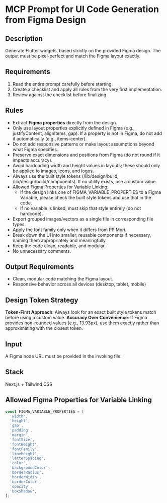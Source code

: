 # MCP Prompt for UI Code Generation from Figma Design

## Description

Generate Flutter widgets, based strictly on the provided Figma design. The output must be pixel-perfect and match the Figma layout exactly.

## Requirements

1. Read the entire prompt carefully before starting.
2. Create a checklist and apply all rules from the very first implementation.
3. Review against the checklist before finalizing.

## Rules

- Extract **Figma properties** directly from the design.
- Only use layout properties explicitly defined in Figma (e.g., justifyContent, alignItems, gap). If a property is not in Figma, do not add it automatically (e.g., items-center).
- Do not add responsive patterns or make layout assumptions beyond what Figma specifies.
- Preserve exact dimensions and positions from Figma (do not round if it impacts accuracy).
- Avoid hardcoding width and height values in layouts; these should only be applied to images, icons, and logos.
- Always use the built style tokens (/lib/design/build, /lib/design/build/components). If no utility exists, use a custom value.
- Allowed Figma Properties for Variable Linking:
  - If the design links one of FIGMA_VARIABLE_PROPERTIES to a Figma Variable, please check the built style tokens and use that in the code.
  - If no variable is linked, must skip that style entirely (do not hardcode).
- Export grouped images/vectors as a single file in corresponding file types.
- Apply the font family only when it differs from PP Mori.
- Break down the UI into smaller, reusable components if necessary, naming them appropriately and meaningfully.
- Keep the code clean, readable, and modular.
- No unnecessary comments.

## Output Requirements

- Clean, modular code matching the Figma layout.
- Responsive behavior across all devices (desktop, tablet, mobile)

## Design Token Strategy

**Token-First Approach**: Always look for an exact built style tokens match before using a custom value.
**Accuracy Over Convenience**: If Figma provides non-rounded values (e.g., 13.93px), use them exactly rather than approximating with the closest token.

## Input

A Figma node URL must be provided in the invoking file.

## Stack

Next.js + Tailwind CSS

## Allowed Figma Properties for Variable Linking

```ts
const FIGMA_VARIABLE_PROPERTIES = [
  'width',
  'height',
  'gap',
  'padding',
  'margin',
  'fontSize',
  'fontWeight',
  'fontFamily',
  'lineHeight',
  'letterSpacing',
  'color',
  'backgroundColor',
  'borderRadius',
  'borderWidth',
  'borderColor',
  'opacity',
  'boxShadow',
];
```
